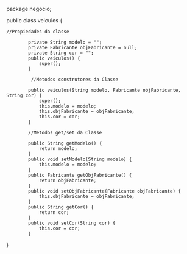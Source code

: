 package negocio;



public class veiculos {

	//Propiedades da classe
	
			private String modelo = "";
			private Fabricante objFabricante = null;
			private String cor = "";
			public veiculos() {
				super();
			}
			
			 //Metodos construtores da Classe
			
			public veiculos(String modelo, Fabricante objFabricante, String cor) {
				super();
				this.modelo = modelo;
				this.objFabricante = objFabricante;
				this.cor = cor;
			}
			
			//Metodos get/set da Classe
			
			public String getModelo() {
				return modelo;
			}
			public void setModelo(String modelo) {
				this.modelo = modelo;
			}
			public Fabricante getObjFabricante() {
				return objFabricante;
			}
			public void setObjFabricante(Fabricante objFabricante) {
				this.objFabricante = objFabricante;
			}
			public String getCor() {
				return cor;
			}
			public void setCor(String cor) {
				this.cor = cor;
			}
	
}

